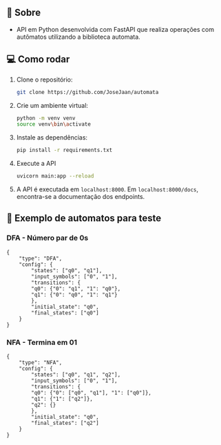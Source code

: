 ## 🎯 Sobre
- API em Python desenvolvida com FastAPI que realiza operações com autômatos utilizando a biblioteca automata.

## 💻 Como rodar
1. Clone o repositório:
    ```bash
    git clone https://github.com/JoseJaan/automata
2. Crie um ambiente virtual:
   ```bash
   python -m venv venv
   source venv\bin\activate
3. Instale as dependências:
    ```bash
    pip install -r requirements.txt
4. Execute a API
    ```bash
    uvicorn main:app --reload
5. A API é executada em `localhost:8000`. Em `localhost:8000/docs`, encontra-se a documentação dos endpoints.

## 🧪 Exemplo de automatos para teste

### DFA - Número par de 0s
    {
        "type": "DFA",
        "config": {
            "states": ["q0", "q1"],
            "input_symbols": ["0", "1"],
            "transitions": {
            "q0": {"0": "q1", "1": "q0"},
            "q1": {"0": "q0", "1": "q1"}
            },
            "initial_state": "q0",
            "final_states": ["q0"]
        }
    }

### NFA - Termina em 01
    {
        "type": "NFA",
        "config": {
            "states": ["q0", "q1", "q2"],
            "input_symbols": ["0", "1"],
            "transitions": {
            "q0": {"0": ["q0", "q1"], "1": ["q0"]},
            "q1": {"1": ["q2"]},
            "q2": {}
            },
            "initial_state": "q0",
            "final_states": ["q2"]
        }
    }



